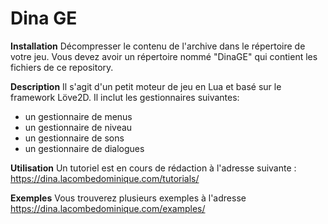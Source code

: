 # Dina GE

__Installation__
Décompresser le contenu de l'archive dans le répertoire de votre jeu.
Vous devez avoir un répertoire nommé "DinaGE" qui contient les fichiers de ce repository.


__Description__
Il s'agit d'un petit moteur de jeu en Lua et basé sur le framework Löve2D.
Il inclut les gestionnaires suivantes:
* un gestionnaire de menus
* un gestionnaire de niveau
* un gestionnaire de sons
* un gestionnaire de dialogues

__Utilisation__
Un tutoriel est en cours de rédaction à l'adresse suivante :
https://dina.lacombedominique.com/tutorials/

__Exemples__
Vous trouverez plusieurs exemples à l'adresse https://dina.lacombedominique.com/examples/
